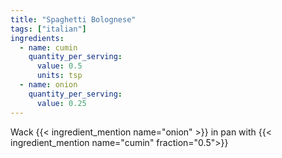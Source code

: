```yaml
---
title: "Spaghetti Bolognese"
tags: ["italian"]
ingredients:
  - name: cumin
    quantity_per_serving:
      value: 0.5
      units: tsp
  - name: onion
    quantity_per_serving:
      value: 0.25
---
```

Wack {{< ingredient_mention name="onion" >}} in pan with {{< ingredient_mention name="cumin" fraction="0.5">}}